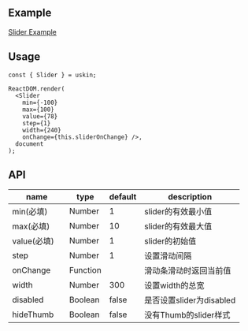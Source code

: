 ## Example
<a href="./slider.html" target="_blank">Slider Example</a>

## Usage
```
const { Slider } = uskin;

ReactDOM.render(
  <Slider 
    min={-100}
    max={100}
    value={78}
    step={1}
    width={240}
    onChange={this.sliderOnChange} />,
  document
);
```

## API
<table>
  <thead>
    <tr>
      <th style="width: 100px;">name</th>
      <th style="width: 50px;">type</th>
      <th style="width: 50px;">default</th>
      <th>description</th>
    </tr>
  </thead>
  <tbody>
    <tr>
      <td>min(必填)</td>
      <td>Number</td>
      <td>1</td>
      <td>slider的有效最小值</td>
    </tr>
    <tr>
      <td>max(必填)</td>
      <td>Number</td>
      <td>10</td>
      <td>slider的有效最大值</td>
    </tr>
    <tr>
      <td>value(必填)</td>
      <td>Number</td>
      <td>1</td>
      <td>slider的初始值</td>
    </tr>
    <tr>
      <td>step</td>
      <td>Number</td>
      <td>1</td>
      <td>设置滑动间隔</td>
    </tr>
    <tr>
      <td>onChange</td>
      <td>Function</td>
      <td></td>
      <td>滑动条滑动时返回当前值</td>
    </tr>
    <tr>
      <td>width</td>
      <td>Number</td>
      <td>300</td>
      <td>设置width的总宽</td>
    </tr>
    <tr>
      <td>disabled</td>
      <td>Boolean</td>
      <td>false</td>
      <td>是否设置slider为disabled</td>
    </tr>
    <tr>
      <td>hideThumb</td>
      <td>Boolean</td>
      <td>false</td>
      <td>没有Thumb的slider样式</td>
    </tr>
  </tbody>
</table>
